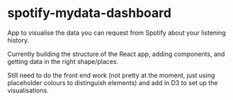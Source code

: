 # spotify-mydata-dashboard

App to visualise the data you can request from Spotify about your listening history.

Currently building the structure of the React app, adding components, and getting data in the right shape/places.

Still need to do the front end work (not pretty at the moment, just using placeholder colours to distinguish elements) and add in D3 to set up the visualisations.